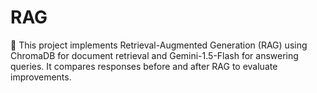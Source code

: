 # RAG
 🚀 This project implements Retrieval-Augmented Generation (RAG) using ChromaDB for document retrieval and Gemini-1.5-Flash for answering queries. It compares responses before and after RAG to evaluate improvements.
